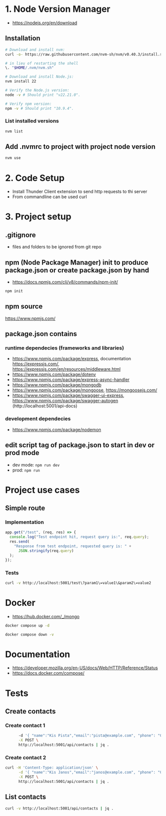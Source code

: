 # 1. Node Version Manager

- https://nodejs.org/en/download

## Installation

```bash
# Download and install nvm:
curl -o- https://raw.githubusercontent.com/nvm-sh/nvm/v0.40.3/install.sh | bash

# in lieu of restarting the shell
\. "$HOME/.nvm/nvm.sh"

# Download and install Node.js:
nvm install 22

# Verify the Node.js version:
node -v # Should print "v22.21.0".

# Verify npm version:
npm -v # Should print "10.9.4".
```

### List installed versions

```bash
nvm list
```

## Add .nvmrc to project with project node version

```bash
nvm use
```

# 2. Code Setup

- Install Thunder Client extension to send http requests to thi server
- From commandline can be used curl

# 3. Project setup

## .gitignore

- files and folders to be ignored from git repo

## npm (Node Package Manager) init to produce package.json or create package.json by hand

- https://docs.npmjs.com/cli/v8/commands/npm-init/

```bash
npm init
```

## npm source

https://www.npmjs.com/

## package.json contains

### runtime dependecies (frameworks and libraries)

- https://www.npmjs.com/package/express, documentation https://expressjs.com/, https://expressjs.com/en/resources/middleware.html
- https://www.npmjs.com/package/dotenv
- https://www.npmjs.com/package/express-async-handler
- https://www.npmjs.com/package/mongodb
- https://www.npmjs.com/package/mongoose, https://mongoosejs.com/
- https://www.npmjs.com/package/swagger-ui-express, https://www.npmjs.com/package/swagger-autogen (http://localhost:5001/api-docs)

### development dependecies

- https://www.npmjs.com/package/nodemon

## edit script tag of package.json to start in dev or prod mode

- dev mode: `npm run dev`
- prod: `npm run`

# Project use cases

## Simple route

### Implementation

```js
app.get("/test", (req, res) => {
  console.log("Test endpoint hit, request query is:", req.query);
  res.send(
    "Response from test endpoint, requested query is: " +
      JSON.stringify(req.query)
  );
});
```

### Tests

```bash
curl -v http://localhost:5001/test\?param1\=value1\&param2\=value2
```

# Docker

- https://hub.docker.com/_/mongo

```bash
docker compose up -d
```

```bash
docker compose down -v
```

# Documentation

- https://developer.mozilla.org/en-US/docs/Web/HTTP/Reference/Status
- https://docs.docker.com/compose/

# Tests

## Create contacts

### Create contact 1

```bash curl -H 'Content-Type: application/json' \
      -d '{ "name":"Kis Pista","email":"pista@example.com", "phone": "0745778208"}' \
      -X POST \
      http://localhost:5001/api/contacts | jq .
```

### Create contact 2

```bash
curl -H 'Content-Type: application/json' \
      -d '{ "name":"Kis Janos","email":"janos@example.com", "phone": "074577820s"}' \
      -X POST \
      http://localhost:5001/api/contacts | jq .
```

## List contacts

```bash
curl -v http://localhost:5001/api/contacts | jq .
```

```

```

